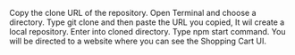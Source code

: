 Copy the clone URL of the repository.
Open Terminal and choose a directory.
Type git clone and then paste the URL you copied, It wil create a local repository.
Enter into cloned directory.
Type npm start command.
You will be directed to a website where you can see the Shopping Cart UI.
